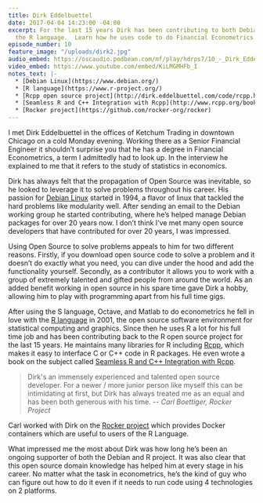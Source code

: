 ```yaml
---
title: Dirk Eddelbuettel
date: 2017-04-04 14:23:00 -04:00
excerpt: For the last 15 years Dirk has been contributing to both Debian Linux and
  the R language.  Learn how he uses code to do Financial Econometrics.
episode_number: 10
feature_image: "/uploads/dirk2.jpg"
audio_embed: https://oscaudio.podbean.com/mf/play/hdrps7/10_-_Dirk_Eddelbuettel_-_Open_SourceCraft.mp3
video_embed: https://www.youtube.com/embed/KiLMGMHFb_I
notes_text: |-
  * [Debian Linux](https://www.debian.org/)
  * [R language](https://www.r-project.org/)
  * [Rcpp open source project](http://dirk.eddelbuettel.com/code/rcpp.html)
  * [Seamless R and C++ Integration with Rcpp](http://www.rcpp.org/book/)
  * [Rocker project](https://github.com/rocker-org/rocker)
---
```


I met Dirk Eddelbuettel in the offices of Ketchum Trading in downtown Chicago on a cold Monday evening.  Working there as a Senior Financial Engineer it shouldn’t surprise you that he has a degree in Financial Econometrics, a term I admittedly had to look up.  In the interview he explained to me that it refers to the study of statistics in economics.  

Dirk has always felt that the propagation of Open Source was inevitable, so he looked to leverage it to solve problems throughout his career.  His passion for [Debian Linux](https://www.debian.org/) started in 1994, a flavor of linux that tackled the hard problems like modularity well.  After sending an email to the Debian working group he started contributing, where he’s helped manage Debian packages for over 20 years now.  I don’t think I’ve met many open source developers that have contributed for over 20 years, I was impressed.

Using Open Source to solve problems appeals to him for two different reasons.  Firstly, if you download open source code to solve a problem and it doesn’t do exactly what you need, you can dive under the hood and add the functionality yourself.  Secondly, as a contributor it allows you to work with a group of extremely talented and gifted people from around the world.  As an added benefit working in open source in his spare time gave Dirk a hobby, allowing him to play with programming apart from his full time gigs.

After using the S language, Octave, and Matlab to do econometrics he fell in love with the [R language](https://www.r-project.org/) in 2001, the open source software environment for statistical computing and graphics.  Since then he uses R a lot for his full time job and has been contributing back to the R open source project for the last 15 years.  He maintains many libraries for R including [Rcpp](http://dirk.eddelbuettel.com/code/rcpp.html), which makes it easy to interface C or C++ code in R packages.  He even wrote a book on the subject called [Seamless R and C++ Integration with Rcpp](http://www.rcpp.org/book/).

> Dirk's an immensely experienced and talented open source developer.  For a newer / more junior person like myself this can be intimidating at first, but Dirk has always treated me as an equal and has been both generous with his time. 
><cite>-- Carl Boettiger, Rocker Project

Carl worked with Dirk on the [Rocker project](https://github.com/rocker-org/rocker) which provides Docker containers which are useful to users of the R Language.  

What impressed me the most about Dirk was how long he’s been an ongoing supporter of both the Debian and R project.  It was also clear that this open source domain knowledge has helped him at every stage in his career.  No matter what the task in econometrics, he’s the kind of guy who can figure out how to do it even if it needs to run code using 4 technologies on 2 platforms.  